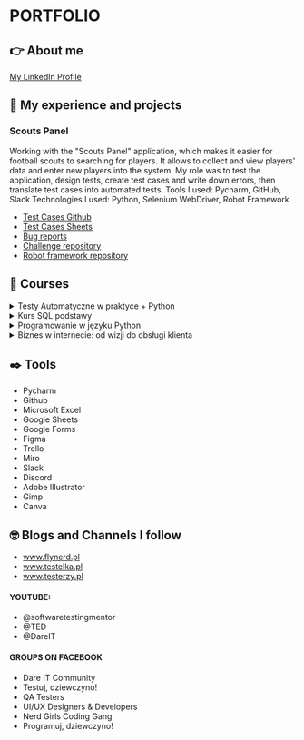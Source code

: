 # PORTFOLIO
## :point_right: About me
[My LinkedIn Profile](linkedin.com/in/magdalena-wolin-jagielska-5654b01bb)

## :star_struck: My experience and projects
### Scouts Panel
Working with the "Scouts Panel" application, which makes it easier for football scouts to searching for players. 
It allows to collect and view players' data and enter new players into the system.
My role was to test the application, design tests, create test cases and write down errors, 
then translate test cases into automated tests.
Tools I used: Pycharm, GitHub, Slack
Technologies I used: Python, Selenium WebDriver, Robot Framework
* [Test Cases Github](https://github.com/QAgoddess/Challenge_portfolio_QAgoddess/tree/main/test_cases)
* [Test Cases Sheets](https://docs.google.com/spreadsheets/d/1gzxpBdJ1dmLnA78ht1waTi03VlIgH3kVL6HiyHBQU7A/edit?usp=sharing)
* [Bug reports](https://docs.google.com/spreadsheets/d/1kUO4OlPOH6Vg3v8oKKgs0jsbSExUq-yT_40lf8GwcGg/edit#gid=0)
* [Challenge repository](https://github.com/QAgoddess/Challenge_portfolio_QAgoddess)
* [Robot framework repository](https://github.com/QAgoddess/panelscout_robotframework)

## :orange_book: Courses

<details>
<summary>Testy Automatyczne w praktyce + Python</summary>
<br><pre>
22 June - 3 August 2023:<br />
(DareIT Challenge)<br />
The challenge was continuing for 7 weeks. During this time I created a project 
using Selenium WebDriver, Python technology and Robot Framework. I learned 
good testing practices and write my first automated tests. 
(More about this project is in section "My experience and projects": "Scouts Panel")
</pre>
</details>

<details>
<summary>Kurs SQL podstawy</summary>
<br><pre>
August 2023:<br />
(Quick course from Flynerd blog)<br />
Short but detailed introduction to SQL basics for beginners.
</pre>
</details>

<details>
<summary>Programowanie w języku Python</summary>
<br><pre>
since August 2023 (just started):<br />
(Course from Navoica)<br />
The main goal of the course is to teach students the basics of programming 
and to practice fluent use of the syntax of Python 3 and to show 
the possibility of using it to create their own programs and scientific 
calculations. Through the implementation of the above objective, participants 
will improve their IT and analytical competences.
</pre>
</details>

<details>
<summary>Biznes w internecie: od wizji do obsługi klienta</summary>
<br><pre>
April 2021:<br />
(Course form Geek Girls Carrots)<br />
The training included knowledge in the field of e-commerce.
The program: creating a business model, promotion, 
sales platforms and customer service in digital channels.
</pre>
</details>

## :black_nib: Tools
* Pycharm
* Github
* Microsoft Excel
* Google Sheets
* Google Forms
* Figma
* Trello
* Miro
* Slack
* Discord
* Adobe Illustrator
* Gimp
* Canva
## :nerd_face: Blogs and Channels I follow
* www.flynerd.pl
* www.testelka.pl
* www.testerzy.pl
#### YOUTUBE:
* @softwaretestingmentor
* @TED
* @DareIT
#### GROUPS ON FACEBOOK
* Dare IT Community
* Testuj, dziewczyno!
* QA Testers
* UI/UX Designers & Developers
* Nerd Girls Coding Gang
* Programuj, dziewczyno!


 
